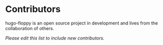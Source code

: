 Contributors
============
hugo-floppy is an open source project in development and lives from the
collaboration of others.

*Please edit this list to include new contributors.*
